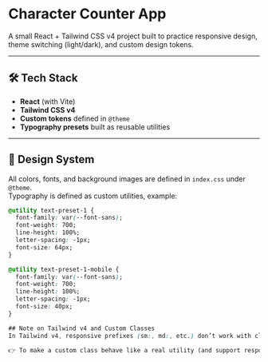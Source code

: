 # Character Counter App

A small React + Tailwind CSS v4 project built to practice responsive design, theme switching (light/dark), and custom design tokens.

---

## 🛠️ Tech Stack
- **React** (with Vite)  
- **Tailwind CSS v4**  
- **Custom tokens** defined in `@theme`  
- **Typography presets** built as reusable utilities  

---

## 🎨 Design System
All colors, fonts, and background images are defined in `index.css` under `@theme`.  
Typography is defined as custom utilities, example:

```css
@utility text-preset-1 {
  font-family: var(--font-sans);
  font-weight: 700;
  line-height: 100%;
  letter-spacing: -1px;
  font-size: 64px;
}

@utility text-preset-1-mobile {
  font-family: var(--font-sans);
  font-weight: 700;
  line-height: 100%;
  letter-spacing: -1px;
  font-size: 40px;
}

## Note on Tailwind v4 and Custom Classes
In Tailwind v4, responsive prefixes (sm:, md:, etc.) don’t work with classes defined in @layer base.

👉 To make a custom class behave like a real utility (and support responsive prefixes, hover, dark mode, etc.), define it in @utility instead.
